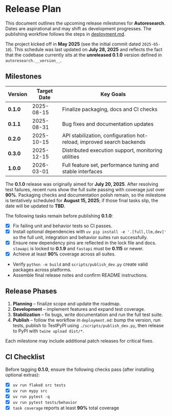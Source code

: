 # Release Plan

This document outlines the upcoming release milestones for **Autoresearch**. Dates are aspirational and may shift as development progresses. The publishing workflow follows the steps in [deployment.md](deployment.md).

The project kicked off in **May 2025** (see the initial commit dated `2025-05-18`).
This schedule was last updated on **July 28, 2025** and reflects the fact that
the codebase currently sits at the **unreleased 0.1.0** version defined in
`autoresearch.__version__`.

## Milestones

| Version | Target Date | Key Goals |
| ------- | ----------- | --------- |
| **0.1.0** | 2025-08-15 | Finalize packaging, docs and CI checks |
| **0.1.1** | 2025-08-31 | Bug fixes and documentation updates |
| **0.2.0** | 2025-10-15 | API stabilization, configuration hot-reload, improved search backends |
| **0.3.0** | 2025-12-15 | Distributed execution support, monitoring utilities |
| **1.0.0** | 2026-03-01 | Full feature set, performance tuning and stable interfaces |

The **0.1.0** release was originally aimed for **July 20, 2025**. After resolving
test failures, recent runs show the full suite passing with coverage just over
**90%**. Packaging checks and documentation polish remain, so the milestone is
tentatively scheduled for **August 15, 2025**; if those final tasks slip, the
date will be updated to **TBD**.

The following tasks remain before publishing **0.1.0**:

- [x] Fix failing unit and behavior tests so CI passes.
- [x] Install optional dependencies with `uv pip install -e '.[full,llm,dev]'` so the full unit, integration and behavior suites run successfully.
- [x] Ensure new dependency pins are reflected in the lock file and docs. `slowapi` is locked to **0.1.9** and `fastapi` must be **0.115** or newer.
- [x] Achieve at least **90%** coverage across all suites.
- Verify `python -m build` and `scripts/publish_dev.py` create valid packages across platforms.
- Assemble final release notes and confirm README instructions.

## Release Phases

1. **Planning** – finalize scope and update the roadmap.
2. **Development** – implement features and expand test coverage.
3. **Stabilization** – fix bugs, write documentation and run the full test suite.
4. **Publish** – follow the workflow in `deployment.md`: bump the version, run tests, publish to TestPyPI using `./scripts/publish_dev.py`, then release to PyPI with `twine upload dist/*`.

Each milestone may include additional patch releases for critical fixes.

## CI Checklist

Before tagging **0.1.0**, ensure the following checks pass (after installing optional extras):

- [x] `uv run flake8 src tests`
- [x] `uv run mypy src`
- [x] `uv run pytest -q`
- [x] `uv run pytest tests/behavior`
- [x] `task coverage` reports at least **90%** total coverage
